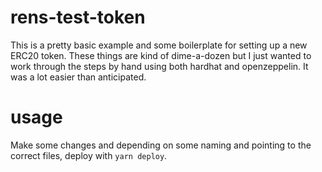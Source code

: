 # rens-test-token

This is a pretty basic example and some boilerplate for setting up a new ERC20 token. These things are kind of dime-a-dozen but I just wanted to work through the steps by hand using both hardhat and openzeppelin. It was a lot easier than anticipated.

# usage

Make some changes and depending on some naming and pointing to the correct files, deploy with `yarn deploy`.